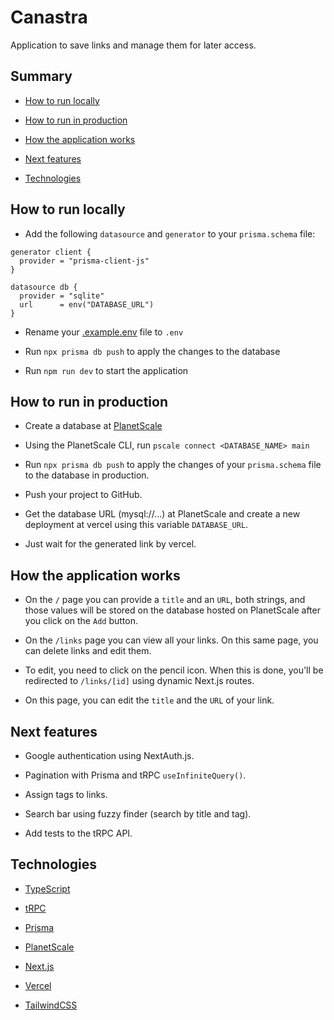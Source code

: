 # Canastra

Application to save links and manage them for later access.

## Summary

- [How to run locally](#how-to-run-locally)

- [How to run in production](#how-to-run-in-production)

- [How the application works](#how-the-application-works)

- [Next features](#next-features)

- [Technologies](#technologies)

## How to run locally

- Add the following `datasource` and `generator` to your `prisma.schema` file:

```prisma
generator client {
  provider = "prisma-client-js"
}

datasource db {
  provider = "sqlite"
  url      = env("DATABASE_URL")
}
```

- Rename your [.example.env](./.example.env) file to `.env`

- Run `npx prisma db push` to apply the changes to the database

- Run `npm run dev` to start the application

## How to run in production

- Create a database at [PlanetScale](https://planetscale.com/)

- Using the PlanetScale CLI, run `pscale connect <DATABASE_NAME> main`

- Run `npx prisma db push` to apply the changes of your `prisma.schema` file to the database in production.

- Push your project to GitHub.

- Get the database URL (mysql://...) at PlanetScale and create a new deployment at vercel using this variable `DATABASE_URL`.

- Just wait for the generated link by vercel.

## How the application works

- On the `/` page you can provide a `title` and an `URL`, both strings, and those values will be stored on the database hosted on PlanetScale after you click on the `Add` button.

- On the `/links` page you can view all your links. On this same page, you can delete links and edit them.

- To edit, you need to click on the pencil icon. When this is done, you'll be redirected to `/links/[id]` using dynamic Next.js routes.

- On this page, you can edit the `title` and the `URL` of your link.

## Next features

- Google authentication using NextAuth.js.

- Pagination with Prisma and tRPC `useInfiniteQuery()`.

- Assign tags to links.

- Search bar using fuzzy finder (search by title and tag).

- Add tests to the tRPC API.

## Technologies

- [TypeScript](https://www.typescriptlang.org/)

- [tRPC](https://trpc.io)

- [Prisma](https://prisma.io)

- [PlanetScale](https://planetscale.com/)

- [Next.js](https://nextjs.org/)

- [Vercel](https://vercel.com/)

- [TailwindCSS](https://tailwindcss.com)
